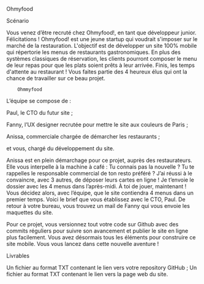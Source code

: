 Ohmyfood

Scénario

Vous venez d’être recruté chez Ohmyfood!, en tant que développeur junior. Félicitations !
Ohmyfood! est une jeune startup qui voudrait s'imposer sur le marché de la restauration. L'objectif est
de développer un site 100% mobile qui répertorie les menus de restaurants gastronomiques. En plus
des systèmes classiques de réservation, les clients pourront composer le menu de leur repas pour que
les plats soient prêts à leur arrivée. Finis, les temps d'attente au restaurant !
Vous faites partie des 4 heureux élus qui ont la chance de travailler sur ce beau projet.

        Ohmmyfood

L’équipe se compose de :

Paul, le CTO du futur site ;

Fanny, l’UX designer recrutée pour mettre le site aux couleurs de Paris ;

Anissa, commerciale chargée de démarcher les restaurants ;

et vous, chargé du développement du site.

Anissa est en plein démarchage pour ce projet, auprès des restaurateurs. Elle vous interpelle à la
machine à café :
Tu connais pas la nouvelle ? Tu te rappelles le responsable commercial de ton resto préféré ? J’ai réussi
à le convaincre, avec 3 autres, de déposer leurs cartes en ligne ! Je t’envoie le dossier avec les 4
menus dans l’après-midi. À toi de jouer, maintenant !
Vous décidez alors, avec l’équipe, que le site contiendra 4 menus dans un premier temps. Voici le brief
que vous établissez avec le CTO, Paul.
De retour à votre bureau, vous trouvez un mail de Fanny qui vous envoie les maquettes du site.

Pour ce projet, vous versionnez tout votre code sur Github avec des commits réguliers pour suivre son
avancement et publier le site en ligne plus facilement.
Vous avez désormais tous les éléments pour construire ce site mobile. Vous vous lancez dans cette
nouvelle aventure !

Livrables

Un fichier au format TXT contenant le lien vers votre repository GitHub ;
Un fichier au format TXT contenant le lien vers la page web du site.
